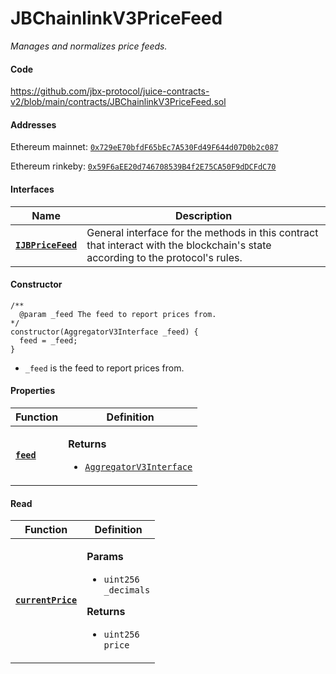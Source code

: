 # JBChainlinkV3PriceFeed

_Manages and normalizes price feeds._

#### Code

https://github.com/jbx-protocol/juice-contracts-v2/blob/main/contracts/JBChainlinkV3PriceFeed.sol

#### Addresses

Ethereum mainnet: [`0x729eE70bfdF65bEc7A530Fd49F644d07D0b2c087`](https://etherscan.io/address/0x729eE70bfdF65bEc7A530Fd49F644d07D0b2c087)

Ethereum rinkeby: [`0x59F6aEE20d746708539B4f2E75CA50F9dDCFdC70`](https://rinkeby.etherscan.io/address/0x59F6aEE20d746708539B4f2E75CA50F9dDCFdC70)

#### Interfaces

| Name                                             | Description                                                                                                                              |
| ------------------------------------------------ | ---------------------------------------------------------------------------------------------------------------------------------------- |
| [**`IJBPriceFeed`**](/docs/dev/v2/interfaces/ijbpricefeed.md) | General interface for the methods in this contract that interact with the blockchain's state according to the protocol's rules. |

#### Constructor

```
/**
  @param _feed The feed to report prices from.
*/
constructor(AggregatorV3Interface _feed) {
  feed = _feed;
}
```

* `_feed` is the feed to report prices from.

#### Properties

| Function                                                          | Definition                                                                                                                                                                                                |
| ----------------------------------------------------------------- | --------------------------------------------------------------------------------------------------------------------------------------------------------------------------------------------------------- |
| [**`feed`**](/docs/dev/v2/contracts/or-price-feeds/jbchainlinkv3pricefeed/properties/feed.md)                            | <p><strong>Returns</strong></p><ul><li><code>[AggregatorV3Interface](https://docs.chain.link/price-feeds-api-reference/README.md)</code></li></ul> |

#### Read

| Function                                 | Definition                                                                                                                                                                                   |
| ---------------------------------------- | -------------------------------------------------------------------------------------------------------------------------------------------------------------------------------------------- |
| [**`currentPrice`**](/docs/dev/v2/contracts/or-price-feeds/jbchainlinkv3pricefeed/read/currentprice.md) | <p><strong>Params</strong></p><ul><li><code>uint256 _decimals</code></li></ul><p><strong>Returns</strong></p><ul><li><code>uint256 price</code></li></ul> |
